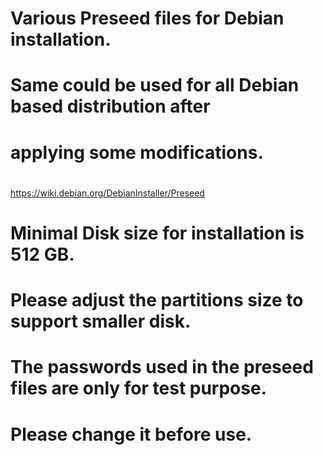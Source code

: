 #
# Various Preseed files for Debian installation.
# Same could be used for all Debian based distribution after
# applying some modifications.
#

https://wiki.debian.org/DebianInstaller/Preseed

#
# Minimal Disk size for installation is 512 GB.
# Please adjust the partitions size to support smaller disk.
#

#
# The passwords used in the preseed files are only for test purpose.
# Please change it before use.
#

